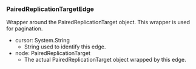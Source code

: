 ### PairedReplicationTargetEdge
Wrapper around the PairedReplicationTarget object. This wrapper is used for pagination.

- cursor: System.String
  - String used to identify this edge.
- node: PairedReplicationTarget
  - The actual PairedReplicationTarget object wrapped by this edge.
